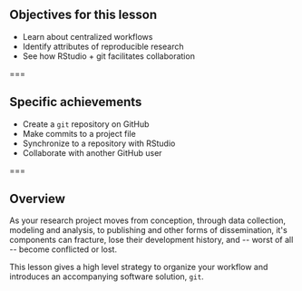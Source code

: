 ---
---

## Objectives for this lesson

- Learn about centralized workflows
- Identify attributes of reproducible research
- See how RStudio + git facilitates collaboration

===

## Specific achievements

- Create a `git` repository on GitHub
- Make commits to a project file
- Synchronize to a repository with RStudio
- Collaborate with another GitHub user

===

## Overview

As your research project moves from conception, through data collection, modeling and analysis, to publishing and other forms of dissemination, it's components can fracture, lose their development history, and -- worst of all -- become conflicted or lost.

This lesson gives a high level strategy to organize your workflow and introduces an accompanying software solution, `git`.
